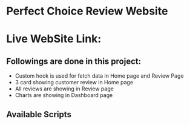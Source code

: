# Perfect Choice Review Website
# Live WebSite Link:

## Followings are done in this project:
* Custom hook is used for fetch data in Home page and Review Page
* 3 card showing customer review in Home page
* All reviews are showing in Review page
* Charts are showing in Dashboard page



## Available Scripts

